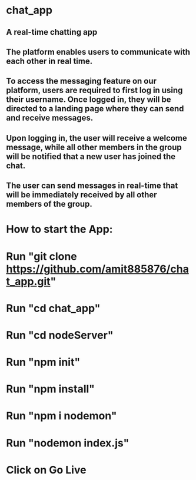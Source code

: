 # chat_app

## A real-time chatting app


## The platform enables users to communicate with each other in real time.
## To access the messaging feature on our platform, users are required to first log in using their username. Once logged in, they will be directed to a landing page where they can send and receive messages.
## Upon logging in, the user will receive a welcome message, while all other members in the group will be notified that a new user has joined the chat.
## The user can send messages in real-time that will be immediately received by all other members of the group.

#
#
# How to start the App:

# Run "git clone https://github.com/amit885876/chat_app.git"
# Run "cd chat_app"
# Run "cd nodeServer"
# Run "npm init"
# Run "npm install"
# Run "npm i nodemon"
# Run "nodemon index.js"
# Click on Go Live
